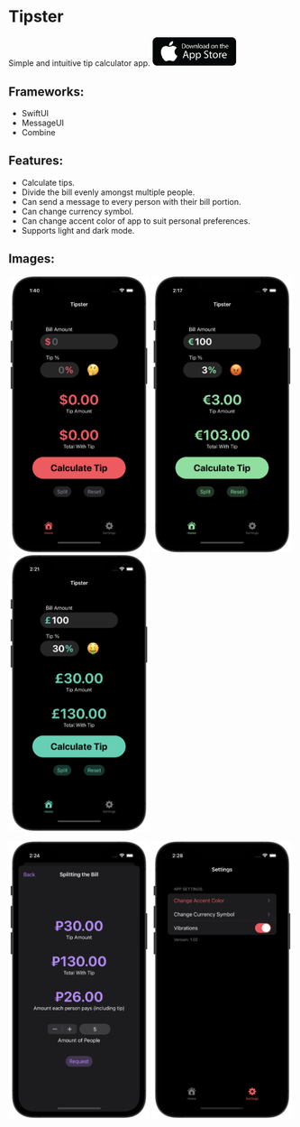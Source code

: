 # Tipster

Simple and intuitive tip calculator app.
<a href="https://apps.apple.com/us/app/tipster-tip-calculator/id1623090418?platform=iphone">
<img src="app-store.png" width="150">
</a>


## Frameworks:
- SwiftUI
- MessageUI
- Combine

## Features:
- Calculate tips.
- Divide the bill evenly amongst multiple people.
- Can send a message to every person with their bill portion.
- Can change currency symbol.
- Can change accent color of app to suit personal preferences.
- Supports light and dark mode.

## Images:
<p float="left">
  <img src="image1.png" width="250">
  <img src="image2.png" width="250">
  <img src="image3.png" width="250">
</p>
<p float="left">
  <img src="image4.png" width="250">
  <img src="image5.png" width="250">
</p>
